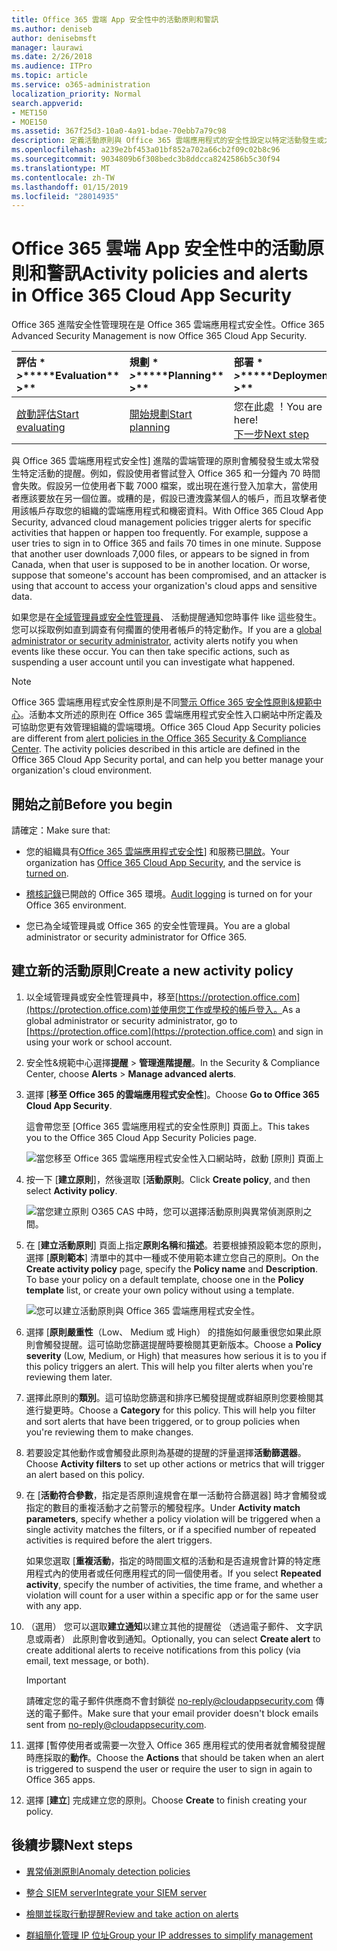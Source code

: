 ```yaml
---
title: Office 365 雲端 App 安全性中的活動原則和警訊
ms.author: deniseb
author: denisebmsft
manager: laurawi
ms.date: 2/26/2018
ms.audience: ITPro
ms.topic: article
ms.service: o365-administration
localization_priority: Normal
search.appverid:
- MET150
- MOE150
ms.assetid: 367f25d3-10a0-4a91-bdae-70ebb7a79c98
description: 定義活動原則與 Office 365 雲端應用程式的安全性設定以特定活動發生或太常發生時觸發提醒。藉由設定原則以觸發提醒，您可通知及監視特定的活動。
ms.openlocfilehash: a239e2bf453a01bf852a702a66cb2f09c02b8c96
ms.sourcegitcommit: 9034809b6f308bedc3b8ddcca8242586b5c30f94
ms.translationtype: MT
ms.contentlocale: zh-TW
ms.lasthandoff: 01/15/2019
ms.locfileid: "28014935"
---
```

# <a name="activity-policies-and-alerts-in-office-365-cloud-app-security"></a><span data-ttu-id="60e42-104">Office 365 雲端 App 安全性中的活動原則和警訊</span><span class="sxs-lookup"><span data-stu-id="60e42-104">Activity policies and alerts in Office 365 Cloud App Security</span></span>

<span data-ttu-id="60e42-105">Office 365 進階安全性管理現在是 Office 365 雲端應用程式安全性。</span><span class="sxs-lookup"><span data-stu-id="60e42-105">Office 365 Advanced Security Management is now Office 365 Cloud App Security.</span></span>
  
|<span data-ttu-id="60e42-106">評估 \* *\>*\*</span><span class="sxs-lookup"><span data-stu-id="60e42-106">\*\*\*\*Evaluation\*\* \>\*\*</span></span>|<span data-ttu-id="60e42-107">規劃 \* *\>*\*</span><span class="sxs-lookup"><span data-stu-id="60e42-107">\*\*\*\*Planning\*\* \>\*\*</span></span>|<span data-ttu-id="60e42-108">部署 \* *\>*\*</span><span class="sxs-lookup"><span data-stu-id="60e42-108">\*\*\*\*Deployment\*\* \>\*\*</span></span>|<span data-ttu-id="60e42-109">使用率 \* \* \*</span><span class="sxs-lookup"><span data-stu-id="60e42-109">\*\*\*\*Utilization\*\*\*\*</span></span>|
|:-----|:-----|:-----|:-----|
|[<span data-ttu-id="60e42-110">啟動評估</span><span class="sxs-lookup"><span data-stu-id="60e42-110">Start evaluating</span></span>](office-365-cas-overview.md) <br/> |[<span data-ttu-id="60e42-111">開始規劃</span><span class="sxs-lookup"><span data-stu-id="60e42-111">Start planning</span></span>](get-ready-for-office-365-cas.md) <br/> |<span data-ttu-id="60e42-112">您在此處 ！</span><span class="sxs-lookup"><span data-stu-id="60e42-112">You are here!</span></span>  <br/> [<span data-ttu-id="60e42-113">下一步</span><span class="sxs-lookup"><span data-stu-id="60e42-113">Next step</span></span>](anomaly-detection-policies-in-ocas.md) <br/> |[<span data-ttu-id="60e42-114">開始使用</span><span class="sxs-lookup"><span data-stu-id="60e42-114">Start utilizing</span></span>](utilization-activities-for-ocas.md) <br/> |
   
<span data-ttu-id="60e42-p102">與 Office 365 雲端應用程式安全性] 進階的雲端管理的原則會觸發發生或太常發生特定活動的提醒。例如，假設使用者嘗試登入 Office 365 和一分鐘內 70 時間會失敗。假設另一位使用者下載 7000 檔案，或出現在進行登入加拿大，當使用者應該要放在另一個位置。或糟的是，假設已遭洩露某個人的帳戶，而且攻擊者使用該帳戶存取您的組織的雲端應用程式和機密資料。</span><span class="sxs-lookup"><span data-stu-id="60e42-p102">With Office 365 Cloud App Security, advanced cloud management policies trigger alerts for specific activities that happen or happen too frequently. For example, suppose a user tries to sign in to Office 365 and fails 70 times in one minute. Suppose that another user downloads 7,000 files, or appears to be signed in from Canada, when that user is supposed to be in another location. Or worse, suppose that someone's account has been compromised, and an attacker is using that account to access your organization's cloud apps and sensitive data.</span></span>
  
<span data-ttu-id="60e42-p103">如果您是在[全域管理員或安全性管理員](permissions-in-the-security-and-compliance-center.md)、 活動提醒通知您時事件 like 這些發生。您可以採取例如直到調查有何擱置的使用者帳戶的特定動作。</span><span class="sxs-lookup"><span data-stu-id="60e42-p103">If you are a [global administrator or security administrator](permissions-in-the-security-and-compliance-center.md), activity alerts notify you when events like these occur. You can then take specific actions, such as suspending a user account until you can investigate what happened.</span></span>
  
> [!NOTE]
> <span data-ttu-id="60e42-p104">Office 365 雲端應用程式安全性原則是不同[警示 Office 365 安全性原則&amp;規範中心](alert-policies.md)。活動本文所述的原則在 Office 365 雲端應用程式安全性入口網站中所定義及可協助您更有效管理組織的雲端環境。</span><span class="sxs-lookup"><span data-stu-id="60e42-p104">Office 365 Cloud App Security policies are different from [alert policies in the Office 365 Security &amp; Compliance Center](alert-policies.md). The activity policies described in this article are defined in the Office 365 Cloud App Security portal, and can help you better manage your organization's cloud environment.</span></span> 
  
## <a name="before-you-begin"></a><span data-ttu-id="60e42-123">開始之前</span><span class="sxs-lookup"><span data-stu-id="60e42-123">Before you begin</span></span>

<span data-ttu-id="60e42-124">請確定：</span><span class="sxs-lookup"><span data-stu-id="60e42-124">Make sure that:</span></span>
  
- <span data-ttu-id="60e42-125">您的組織具有[Office 365 雲端應用程式安全性](office-365-cas-overview.md)] 和服務已[開啟](turn-on-office-365-cas.md)。</span><span class="sxs-lookup"><span data-stu-id="60e42-125">Your organization has [Office 365 Cloud App Security](office-365-cas-overview.md), and the service is [turned on](turn-on-office-365-cas.md).</span></span>
    
- <span data-ttu-id="60e42-126">[稽核記錄](turn-audit-log-search-on-or-off.md)已開啟的 Office 365 環境。</span><span class="sxs-lookup"><span data-stu-id="60e42-126">[Audit logging](turn-audit-log-search-on-or-off.md) is turned on for your Office 365 environment.</span></span> 
    
- <span data-ttu-id="60e42-127">您已為全域管理員或 Office 365 的安全性管理員。</span><span class="sxs-lookup"><span data-stu-id="60e42-127">You are a global administrator or security administrator for Office 365.</span></span>
    
## <a name="create-a-new-activity-policy"></a><span data-ttu-id="60e42-128">建立新的活動原則</span><span class="sxs-lookup"><span data-stu-id="60e42-128">Create a new activity policy</span></span>

1. <span data-ttu-id="60e42-129">以全域管理員或安全性管理員中，移至[https://protection.office.com](https://protection.office.com)並使用您工作或學校的帳戶登入。</span><span class="sxs-lookup"><span data-stu-id="60e42-129">As a global administrator or security administrator, go to [https://protection.office.com](https://protection.office.com) and sign in using your work or school account.</span></span> 
    
2. <span data-ttu-id="60e42-130">安全性&amp;規範中心選擇**提醒** \> **管理進階提醒**。</span><span class="sxs-lookup"><span data-stu-id="60e42-130">In the Security &amp; Compliance Center, choose **Alerts** \> **Manage advanced alerts**.</span></span>
    
3. <span data-ttu-id="60e42-131">選擇 [**移至 Office 365 的雲端應用程式安全性**]。</span><span class="sxs-lookup"><span data-stu-id="60e42-131">Choose **Go to Office 365 Cloud App Security**.</span></span>
    
    <span data-ttu-id="60e42-132">這會帶您至 [Office 365 雲端應用程式的安全性原則] 頁面上。</span><span class="sxs-lookup"><span data-stu-id="60e42-132">This takes you to the Office 365 Cloud App Security Policies page.</span></span>
    
    ![當您移至 Office 365 雲端應用程式安全性入口網站時，啟動 [原則] 頁面上](media/5cb8833c-4e08-438c-bab3-91b5106f6f3f.png)
  
4. <span data-ttu-id="60e42-134">按一下 [**建立原則**]，然後選取 [**活動原則**。</span><span class="sxs-lookup"><span data-stu-id="60e42-134">Click **Create policy**, and then select **Activity policy**.</span></span>
    
    ![當您建立原則 O365 CAS 中時，您可以選擇活動原則與異常偵測原則之間。](media/79f34535-ddf9-4a5b-a0a3-8766bf9c174c.png)
  
5. <span data-ttu-id="60e42-p105">在 [**建立活動原則**] 頁面上指定**原則名稱**和**描述**。若要根據預設範本您的原則，選擇 [**原則範本**] 清單中的其中一種或不使用範本建立您自己的原則。</span><span class="sxs-lookup"><span data-stu-id="60e42-p105">On the **Create activity policy** page, specify the **Policy name** and **Description**. To base your policy on a default template, choose one in the **Policy template** list, or create your own policy without using a template.</span></span> 
    
    ![您可以建立活動原則與 Office 365 雲端應用程式安全性。](media/4083a76f-7074-4d6a-8200-6d76d49259d7.png)
  
6. <span data-ttu-id="60e42-p106">選擇 [**原則嚴重性**（Low、 Medium 或 High） 的措施如何嚴重很您如果此原則會觸發提醒。這可協助您篩選提醒時要檢閱其更新版本。</span><span class="sxs-lookup"><span data-stu-id="60e42-p106">Choose a **Policy severity** (Low, Medium, or High) that measures how serious it is to you if this policy triggers an alert. This will help you filter alerts when you're reviewing them later.</span></span> 
    
7. <span data-ttu-id="60e42-p107">選擇此原則的**類別**。這可協助您篩選和排序已觸發提醒或群組原則您要檢閱其進行變更時。</span><span class="sxs-lookup"><span data-stu-id="60e42-p107">Choose a **Category** for this policy. This will help you filter and sort alerts that have been triggered, or to group policies when you're reviewing them to make changes.</span></span> 
    
8. <span data-ttu-id="60e42-143">若要設定其他動作或會觸發此原則為基礎的提醒的評量選擇**活動篩選器**。</span><span class="sxs-lookup"><span data-stu-id="60e42-143">Choose **Activity filters** to set up other actions or metrics that will trigger an alert based on this policy.</span></span> 
    
9. <span data-ttu-id="60e42-144">在 [**活動符合參數**，指定是否原則違規會在單一活動符合篩選器] 時才會觸發或指定的數目的重複活動才之前警示的觸發程序。</span><span class="sxs-lookup"><span data-stu-id="60e42-144">Under **Activity match parameters**, specify whether a policy violation will be triggered when a single activity matches the filters, or if a specified number of repeated activities is required before the alert triggers.</span></span>
    
    <span data-ttu-id="60e42-145">如果您選取 [**重複活動**，指定的時間圖文框的活動和是否違規會計算的特定應用程式內的使用者或任何應用程式的同一個使用者。</span><span class="sxs-lookup"><span data-stu-id="60e42-145">If you select **Repeated activity**, specify the number of activities, the time frame, and whether a violation will count for a user within a specific app or for the same user with any app.</span></span>
    
10. <span data-ttu-id="60e42-146">（選用） 您可以選取**建立通知**以建立其他的提醒從 （透過電子郵件、 文字訊息或兩者） 此原則會收到通知。</span><span class="sxs-lookup"><span data-stu-id="60e42-146">Optionally, you can select **Create alert** to create additional alerts to receive notifications from this policy (via email, text message, or both).</span></span> 
    
    > [!IMPORTANT]
    > <span data-ttu-id="60e42-147">請確定您的電子郵件供應商不會封鎖從 no-reply@cloudappsecurity.com 傳送的電子郵件。</span><span class="sxs-lookup"><span data-stu-id="60e42-147">Make sure that your email provider doesn't block emails sent from no-reply@cloudappsecurity.com.</span></span> 
  
11. <span data-ttu-id="60e42-148">選擇 [暫停使用者或需要一次登入 Office 365 應用程式的使用者就會觸發提醒時應採取的**動作**。</span><span class="sxs-lookup"><span data-stu-id="60e42-148">Choose the **Actions** that should be taken when an alert is triggered to suspend the user or require the user to sign in again to Office 365 apps.</span></span> 
    
12. <span data-ttu-id="60e42-149">選擇 [**建立**] 完成建立您的原則。</span><span class="sxs-lookup"><span data-stu-id="60e42-149">Choose **Create** to finish creating your policy.</span></span> 
    
## <a name="next-steps"></a><span data-ttu-id="60e42-150">後續步驟</span><span class="sxs-lookup"><span data-stu-id="60e42-150">Next steps</span></span>
<span data-ttu-id="60e42-151"><a name="nextsteps"> </a></span><span class="sxs-lookup"><span data-stu-id="60e42-151"></span></span>

- [<span data-ttu-id="60e42-152">異常偵測原則</span><span class="sxs-lookup"><span data-stu-id="60e42-152">Anomaly detection policies</span></span>](anomaly-detection-policies-in-ocas.md)
    
- [<span data-ttu-id="60e42-153">整合 SIEM server</span><span class="sxs-lookup"><span data-stu-id="60e42-153">Integrate your SIEM server</span></span>](integrate-your-siem-server-with-office-365-cas.md)
    
- [<span data-ttu-id="60e42-154">檢閱並採取行動提醒</span><span class="sxs-lookup"><span data-stu-id="60e42-154">Review and take action on alerts</span></span>](review-office-365-cas-alerts.md)
    
- [<span data-ttu-id="60e42-155">群組簡化管理 IP 位址</span><span class="sxs-lookup"><span data-stu-id="60e42-155">Group your IP addresses to simplify management</span></span>](group-your-ip-addresses-in-ocas.md)
    

